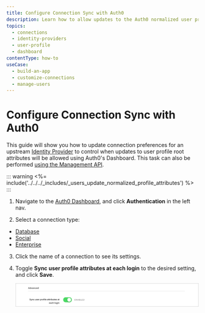 ```yaml
---
title: Configure Connection Sync with Auth0
description: Learn how to allow updates to the Auth0 normalized user profile from a connection using the Auth0 Dashboard.
topics:
  - connections
  - identity-providers
  - user-profile
  - dashboard
contentType: how-to
useCase:
  - build-an-app
  - customize-connections
  - manage-users
---
```


# Configure Connection Sync with Auth0

This guide will show you how to update connection preferences for an upstream [Identity Provider](/connections) to control when updates to user profile root attributes will be allowed using Auth0's Dashboard. This task can also be performed [using the Management API](/api/management/guides/connections/configure-connection-sync).

::: warning
<%= include('../../../_includes/_users_update_normalized_profile_attributes') %>
:::

1. Navigate to the [Auth0 Dashboard](${manage_url}/#/), and click **Authentication** in the left nav.

2. Select a connection type:

- [Database](${manage_url}/#/connections/database)
- [Social](${manage_url}/#/connections/social)
- [Enterprise](${manage_url}/#/connections/enterprise)

3. Click the name of a connection to see its settings.

4. Toggle **Sync user profile attributes at each login** to the desired setting, and click **Save**.

    ![Sync user profile attributes at each login](/media/articles/connections/dashboard-connections-social-edit_sync-user-profile-attributes.png)